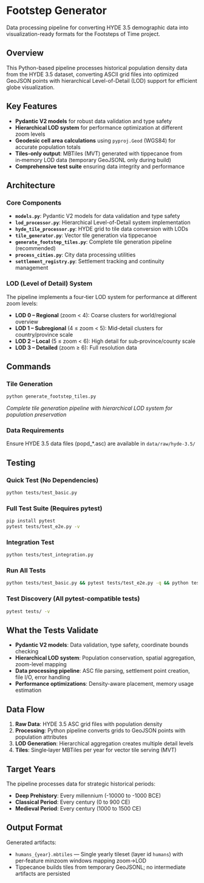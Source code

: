 # Footstep Generator

Data processing pipeline for converting HYDE 3.5 demographic data into visualization-ready formats for the Footsteps of Time project.

## Overview

This Python-based pipeline processes historical population density data from the HYDE 3.5 dataset, converting ASCII grid files into optimized GeoJSON points with hierarchical Level-of-Detail (LOD) support for efficient globe visualization.

## Key Features

- **Pydantic V2 models** for robust data validation and type safety
- **Hierarchical LOD system** for performance optimization at different zoom levels
- **Geodesic cell area calculations** using `pyproj.Geod` (WGS84) for accurate population totals
- **Tiles-only output**: MBTiles (MVT) generated with tippecanoe from in‑memory LOD data (temporary GeoJSONL only during build)
- **Comprehensive test suite** ensuring data integrity and performance

## Architecture

### Core Components

- **`models.py`**: Pydantic V2 models for data validation and type safety
- **`lod_processor.py`**: Hierarchical Level-of-Detail system implementation
- **`hyde_tile_processor.py`**: HYDE grid to tile data conversion with LODs
- **`tile_generator.py`**: Vector tile generation via tippecanoe
- **`generate_footstep_tiles.py`**: Complete tile generation pipeline (recommended)
- **`process_cities.py`**: City data processing utilities
- **`settlement_registry.py`**: Settlement tracking and continuity management

### LOD (Level of Detail) System

The pipeline implements a four‑tier LOD system for performance at different zoom levels:

- **LOD 0 – Regional** (zoom < 4): Coarse clusters for world/regional overview
- **LOD 1 – Subregional** (4 ≤ zoom < 5): Mid‑detail clusters for country/province scale
- **LOD 2 – Local** (5 ≤ zoom < 6): High detail for sub‑province/county scale
- **LOD 3 – Detailed** (zoom ≥ 6): Full resolution data

## Commands

### Tile Generation
```bash
python generate_footstep_tiles.py
```
*Complete tile generation pipeline with hierarchical LOD system for population preservation*

### Data Requirements
Ensure HYDE 3.5 data files (popd_*.asc) are available in `data/raw/hyde-3.5/`

## Testing

### Quick Test (No Dependencies)
```bash
python tests/test_basic.py
```

### Full Test Suite (Requires pytest)
```bash
pip install pytest
pytest tests/test_e2e.py -v
```

### Integration Test
```bash
python tests/test_integration.py
```

### Run All Tests
```bash
python tests/test_basic.py && pytest tests/test_e2e.py -q && python tests/test_integration.py
```

### Test Discovery (All pytest-compatible tests)
```bash
pytest tests/ -v
```

## What the Tests Validate

- **Pydantic V2 models**: Data validation, type safety, coordinate bounds checking
- **Hierarchical LOD system**: Population conservation, spatial aggregation, zoom-level mapping
- **Data processing pipeline**: ASC file parsing, settlement point creation, file I/O, error handling
- **Performance optimizations**: Density-aware placement, memory usage estimation

## Data Flow

1. **Raw Data**: HYDE 3.5 ASC grid files with population density
2. **Processing**: Python pipeline converts grids to GeoJSON points with population attributes
3. **LOD Generation**: Hierarchical aggregation creates multiple detail levels
4. **Tiles**: Single‑layer MBTiles per year for vector tile serving (MVT)

## Target Years

The pipeline processes data for strategic historical periods:

- **Deep Prehistory**: Every millennium (-10000 to -1000 BCE)
- **Classical Period**: Every century (0 to 900 CE)
- **Medieval Period**: Every century (1000 to 1500 CE)

## Output Format

Generated artifacts:
- `humans_{year}.mbtiles` — Single yearly tileset (layer id `humans`) with per‑feature minzoom windows mapping zoom→LOD
- Tippecanoe builds tiles from temporary GeoJSONL; no intermediate artifacts are persisted
